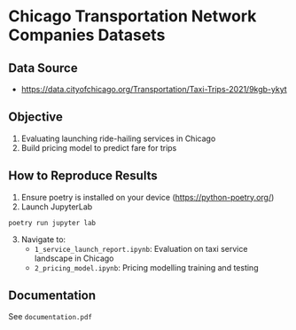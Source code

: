# Chicago Transportation Network Companies Datasets

## Data Source
* https://data.cityofchicago.org/Transportation/Taxi-Trips-2021/9kgb-ykyt 

## Objective
1. Evaluating launching ride-hailing services in Chicago
2. Build pricing model to predict fare for trips 


## How to Reproduce Results 
1. Ensure poetry is installed on your device (https://python-poetry.org/)
2. Launch JupyterLab
```
poetry run jupyter lab
```
3. Navigate to:
    - `1_service_launch_report.ipynb`: Evaluation on taxi service landscape in Chicago
    - `2_pricing_model.ipynb`: Pricing modelling training and testing


## Documentation
See `documentation.pdf`
